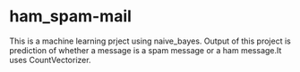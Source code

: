 # ham_spam-mail
This is a machine learning prject using naive_bayes. Output of this project is prediction of whether a message is a spam message or a ham message.It uses CountVectorizer.
